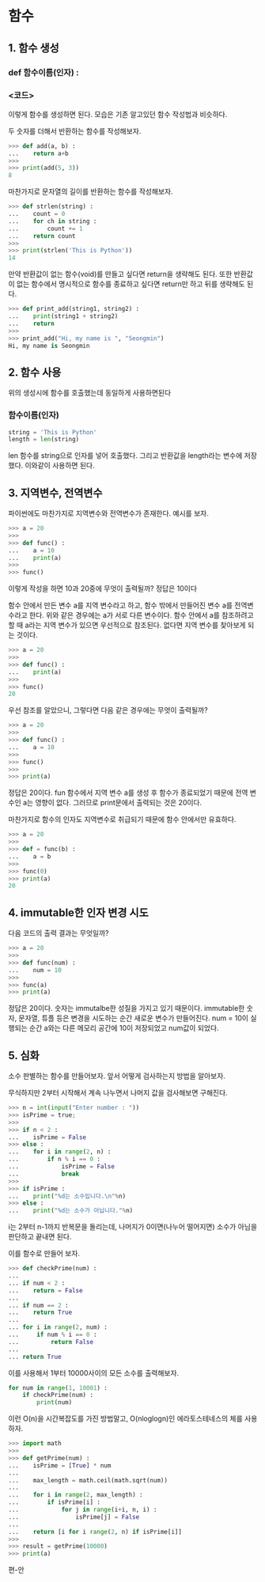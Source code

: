 # 함수

## 1. 함수 생성

### def 함수이름(인자) :

###        <코드>

이렇게 함수를 생성하면 된다. 모습은 기존 알고있던 함수 작성법과 비슷하다.

두 숫자를 더해서 반환하는 함수를 작성해보자.

```python
>>> def add(a, b) :
...    return a+b
>>>
>>> print(add(5, 3))
8
```

마찬가지로 문자열의 길이를 반환하는 함수를 작성해보자.

```python
>>> def strlen(string) :
...    count = 0
...    for ch in string :
...        count += 1
...    return count
>>>
>>> print(strlen('This is Python'))
14
```



만약 반환값이 없는 함수(void)를 만들고 싶다면 return을 생략해도 된다. 또한 반환값이 없는 함수에서 명시적으로 함수를 종료하고 싶다면 return만 하고 뒤를 생략해도 된다.

```python
>>> def print_add(string1, string2) :
...    print(string1 + string2)
...    return
>>> 
>>> print_add("Hi, my name is ", "Seongmin")
Hi, my name is Seongmin
```



## 2. 함수 사용

위의 생성시에 함수를 호출했는데 동일하게 사용하면된다

### 함수이름(인자)

```python
string = 'This is Python'
length = len(string)
```

len 함수를 string으로 인자를 넣어 호출했다. 그리고 반환값을 length라는 변수에 저장했다. 이와같이 사용하면 된다.



## 3. 지역변수, 전역변수

파이썬에도 마찬가지로 지역변수와 전역변수가 존재한다. 예시를 보자.

```python
>>> a = 20
>>>
>>> def func() :
...    a = 10
...    print(a)
>>>    
>>> func()
```

이렇게 작성을 하면 10과 20중에 무엇이 출력될까? 정답은 10이다

함수 안에서 만든 변수 a를 지역 변수라고 하고, 함수 밖에서 만들어진 변수 a를 전역변수라고 한다. 위와 같은 경우에는 a가 서로 다른 변수이다. 함수 안에서 a를 참조하려고 할 때 a라는 지역 변수가 있으면 우선적으로 참조된다. 없다면 지역 변수를 찾아보게 되는 것이다.

```python
>>> a = 20
>>> 
>>> def func() :
...    print(a)
>>>    
>>> func()
20
```



우선 참조를 알았으니, 그렇다면 다음 같은 경우에는 무엇이 출력될까?

```python
>>> a = 20
>>>
>>> def func() :
...    a = 10
>>>    
>>> func()
>>>
>>> print(a)
```

정답은 20이다. fun 함수에서 지역 변수 a를 생성 후 함수가 종료되었기 때문에 전역 변수인 a는 영향이 없다. 그러므로 print문에서 출력되는 것은 20이다.

마찬가지로 함수의 인자도 지역변수로 취급되기 때문에 함수 안에서만 유효하다.

```python
>>> a = 20
>>>
>>> def = func(b) :
...    a = b
>>>
>>> func(0)
>>> print(a)
20
```



## 4. immutable한 인자 변경 시도

다음 코드의 출력 결과는 무엇일까?

```python
>>> a = 20
>>> 
>>> def func(num) :
...    num = 10
>>>     
>>> func(a)
>>> print(a)
```

정답은 20이다. 숫자는 immutalbe한 성질을 가지고 있기 때문이다. immutable한 숫자, 문자열, 튜플 등은 변경을 시도하는 순간 새로운 변수가 만들어진다. num = 10이 실행되는 순간 a와는 다른 메모리 공간에 10이 저장되었고 num값이 되었다.



## 5. 심화

소수 판별하는 함수를 만들어보자. 앞서 어떻게 검사하는지 방법을 알아보자.

무식하지만 2부터 시작해서 계속 나누면서 나머지 값을 검사해보면 구해진다.

```python
>>> n = int(input("Enter number : "))
>>> isPrime = true;
>>> 
>>> if n < 2 :
...    isPrime = False
>>> else :
...    for i in range(2, n) :
...        if n % i == 0 :
...            isPrime = False
...			   break
>>>            
>>> if isPrime :
...    print("%d는 소수입니다.\n"%n)
>>> else :
...    print("%d는 소수가 아닙니다."%n)
```

i는 2부터 n-1까지 반복문을 돌리는데, 나머지가 0이면(나누어 떨어지면) 소수가 아님을 판단하고 끝내면 된다.



이를 함수로 만들어 보자.

```python
>>> def checkPrime(num) :
...
... if num < 2 :
...    return = False
...
... if num == 2 :
...    return True
...
... for i in range(2, num) :
...     if num % i == 0 :
...         return False
...
... return True
```

이를 사용해서 1부터 10000사이의 모든 소수를 출력해보자.

```python
for num in range(1, 10001) :
    if checkPrime(num) :
        print(num)
```



이런 O(n)을 시간복잡도를 가진 방법말고, O(nloglogn)인 에라토스테네스의 체를 사용하자.

```python
>>> import math
>>>
>>> def getPrime(num) :
...    isPrime = [True] * num
...    
...    max_length = math.ceil(math.sqrt(num))
... 
...    for i in range(2, max_length) :
...        if isPrime[i] :
...            for j in range(i+i, n, i) :
...                isPrime[j] = False
...    
...    return [i for i range(2, n) if isPrime[i]]
>>>
>>> result = getPrime(10000)
>>> print(a)
```

편-안